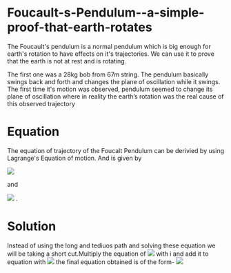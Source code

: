 # Foucault-s-Pendulum--a-simple-proof-that-earth-rotates
The Foucault's pendulum is a normal pendulum which is big enough for earth's rotation to have effects on it's trajectories. We can use it to prove that the earth is not at rest and is rotating.

The first one was a  28kg bob from 67m string. The pendulum basically swings back and forth and changes the plane of oscillation while it swings. The first time it's motion was observed, pendulum seemed to change its plane of oscillation where in reality the earth’s rotation was the real cause of this observed trajectory

# Equation 
The equation of trajectory of the Foucalt Pendulum can be derivied by using Lagrange's Equation of motion. And is given by

<img src="https://render.githubusercontent.com/render/math?math=\ddot{x} - 2\dot{y}\Omega\sin(\lambda) %2B\frac{gx}{l} = 0">

and 

<img src="https://render.githubusercontent.com/render/math?math=\ddot{y} %2B2\dot{x}\Omega\sin(\lambda) %2B\frac{gy}{l} = 0">
.

# Solution
Instead of using the long and tediuos path and solving these equation we will be taking a short cut.Multiply the equation of <img src="https://render.githubusercontent.com/render/math?math=\ddot{y}"> with i and add it to equation with <img src="https://render.githubusercontent.com/render/math?math=\ddot{x} ">
the final equation obtained is of the form-
<img src="https://render.githubusercontent.com/render/math?math=\ddot{p} %2B2i\dot{p}\Omega\sin(\lambda) %2B\frac{gp}{l} = 0">
